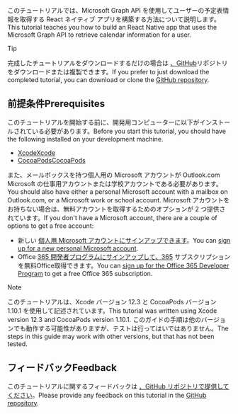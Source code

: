 <!-- markdownlint-disable MD002 MD041 -->

<span data-ttu-id="cfba5-101">このチュートリアルでは、Microsoft Graph API を使用してユーザーの予定表情報を取得する React ネイティブ アプリを構築する方法について説明します。</span><span class="sxs-lookup"><span data-stu-id="cfba5-101">This tutorial teaches you how to build an React Native app that uses the Microsoft Graph API to retrieve calendar information for a user.</span></span>

> [!TIP]
> <span data-ttu-id="cfba5-102">完成したチュートリアルをダウンロードするだけの場合は [、GitHub](https://github.com/microsoftgraph/msgraph-training-ios-objectivec)リポジトリをダウンロードまたは複製できます。</span><span class="sxs-lookup"><span data-stu-id="cfba5-102">If you prefer to just download the completed tutorial, you can download or clone the [GitHub repository](https://github.com/microsoftgraph/msgraph-training-ios-objectivec).</span></span>

## <a name="prerequisites"></a><span data-ttu-id="cfba5-103">前提条件</span><span class="sxs-lookup"><span data-stu-id="cfba5-103">Prerequisites</span></span>

<span data-ttu-id="cfba5-104">このチュートリアルを開始する前に、開発用コンピューターに以下がインストールされている必要があります。</span><span class="sxs-lookup"><span data-stu-id="cfba5-104">Before you start this tutorial, you should have the following installed on your development machine.</span></span>

- [<span data-ttu-id="cfba5-105">Xcode</span><span class="sxs-lookup"><span data-stu-id="cfba5-105">Xcode</span></span>](https://developer.apple.com/xcode/)
- [<span data-ttu-id="cfba5-106">CocoaPods</span><span class="sxs-lookup"><span data-stu-id="cfba5-106">CocoaPods</span></span>](https://cocoapods.org)

<span data-ttu-id="cfba5-107">また、メールボックスを持つ個人用の Microsoft アカウントが Outlook.com Microsoft の仕事用アカウントまたは学校アカウントである必要があります。</span><span class="sxs-lookup"><span data-stu-id="cfba5-107">You should also have either a personal Microsoft account with a mailbox on Outlook.com, or a Microsoft work or school account.</span></span> <span data-ttu-id="cfba5-108">Microsoft アカウントをお持ちない場合は、無料アカウントを取得するためのオプションが 2 つ提供されています。</span><span class="sxs-lookup"><span data-stu-id="cfba5-108">If you don't have a Microsoft account, there are a couple of options to get a free account:</span></span>

- <span data-ttu-id="cfba5-109">新しい [個人用 Microsoft アカウントにサインアップできます](https://signup.live.com/signup?wa=wsignin1.0&rpsnv=12&ct=1454618383&rver=6.4.6456.0&wp=MBI_SSL_SHARED&wreply=https://mail.live.com/default.aspx&id=64855&cbcxt=mai&bk=1454618383&uiflavor=web&uaid=b213a65b4fdc484382b6622b3ecaa547&mkt=E-US&lc=1033&lic=1)。</span><span class="sxs-lookup"><span data-stu-id="cfba5-109">You can [sign up for a new personal Microsoft account](https://signup.live.com/signup?wa=wsignin1.0&rpsnv=12&ct=1454618383&rver=6.4.6456.0&wp=MBI_SSL_SHARED&wreply=https://mail.live.com/default.aspx&id=64855&cbcxt=mai&bk=1454618383&uiflavor=web&uaid=b213a65b4fdc484382b6622b3ecaa547&mkt=E-US&lc=1033&lic=1).</span></span>
- <span data-ttu-id="cfba5-110">Office [365 開発者プログラムにサインアップして、365](https://developer.microsoft.com/office/dev-program) サブスクリプションを無料Office取得できます。</span><span class="sxs-lookup"><span data-stu-id="cfba5-110">You can [sign up for the Office 365 Developer Program](https://developer.microsoft.com/office/dev-program) to get a free Office 365 subscription.</span></span>

> [!NOTE]
> <span data-ttu-id="cfba5-111">このチュートリアルは、Xcode バージョン 12.3 と CocoaPods バージョン 1.10.1 を使用して記述されています。</span><span class="sxs-lookup"><span data-stu-id="cfba5-111">This tutorial was written using Xcode version 12.3 and CocoaPods version 1.10.1.</span></span> <span data-ttu-id="cfba5-112">このガイドの手順は他のバージョンでも動作する可能性がありますが、テストは行ってはいではありません。</span><span class="sxs-lookup"><span data-stu-id="cfba5-112">The steps in this guide may work with other versions, but that has not been tested.</span></span>

## <a name="feedback"></a><span data-ttu-id="cfba5-113">フィードバック</span><span class="sxs-lookup"><span data-stu-id="cfba5-113">Feedback</span></span>

<span data-ttu-id="cfba5-114">このチュートリアルに関するフィードバックは [、GitHub リポジトリで提供してください](https://github.com/microsoftgraph/msgraph-training-ios-objectivec)。</span><span class="sxs-lookup"><span data-stu-id="cfba5-114">Please provide any feedback on this tutorial in the [GitHub repository](https://github.com/microsoftgraph/msgraph-training-ios-objectivec).</span></span>
